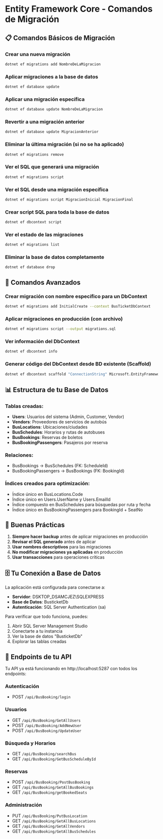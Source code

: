 # Entity Framework Core - Comandos de Migración

## 📋 Comandos Básicos de Migración

### Crear una nueva migración
```bash
dotnet ef migrations add NombreDeLaMigracion
```

### Aplicar migraciones a la base de datos
```bash
dotnet ef database update
```

### Aplicar una migración específica
```bash
dotnet ef database update NombreDeLaMigracion
```

### Revertir a una migración anterior
```bash
dotnet ef database update MigracionAnterior
```

### Eliminar la última migración (si no se ha aplicado)
```bash
dotnet ef migrations remove
```

### Ver el SQL que generará una migración
```bash
dotnet ef migrations script
```

### Ver el SQL desde una migración específica
```bash
dotnet ef migrations script MigracionInicial MigracionFinal
```

### Crear script SQL para toda la base de datos
```bash
dotnet ef dbcontext script
```

### Ver el estado de las migraciones
```bash
dotnet ef migrations list
```

### Eliminar la base de datos completamente
```bash
dotnet ef database drop
```

## 🔧 Comandos Avanzados

### Crear migración con nombre específico para un DbContext
```bash
dotnet ef migrations add InitialCreate --context BusTicketDbContext
```

### Aplicar migraciones en producción (con archivo)
```bash
dotnet ef migrations script --output migrations.sql
```

### Ver información del DbContext
```bash
dotnet ef dbcontext info
```

### Generar código del DbContext desde BD existente (Scaffold)
```bash
dotnet ef dbcontext scaffold "ConnectionString" Microsoft.EntityFrameworkCore.SqlServer
```

## 📊 Estructura de tu Base de Datos

### Tablas creadas:
- **Users**: Usuarios del sistema (Admin, Customer, Vendor)
- **Vendors**: Proveedores de servicios de autobús
- **BusLocations**: Ubicaciones/ciudades
- **BusSchedules**: Horarios y rutas de autobuses
- **BusBookings**: Reservas de boletos
- **BusBookingPassengers**: Pasajeros por reserva

### Relaciones:
- BusBookings → BusSchedules (FK: ScheduleId)
- BusBookingPassengers → BusBookings (FK: BookingId)

### Índices creados para optimización:
- Índice único en BusLocations.Code
- Índice único en Users.UserName y Users.EmailId
- Índice compuesto en BusSchedules para búsquedas por ruta y fecha
- Índice único en BusBookingPassengers para BookingId + SeatNo

## 🚀 Buenas Prácticas

1. **Siempre hacer backup** antes de aplicar migraciones en producción
2. **Revisar el SQL generado** antes de aplicar
3. **Usar nombres descriptivos** para las migraciones
4. **No modificar migraciones ya aplicadas** en producción
5. **Usar transacciones** para operaciones críticas

## 🗄️ Tu Conexión a Base de Datos

La aplicación está configurada para conectarse a:
- **Servidor**: DSKTOP_DSAMCJEZ\\SQLEXPRESS
- **Base de Datos**: BusticketDb
- **Autenticación**: SQL Server Authentication (sa)

Para verificar que todo funciona, puedes:
1. Abrir SQL Server Management Studio
2. Conectarte a tu instancia
3. Ver la base de datos "BusticketDb"
4. Explorar las tablas creadas

## 📱 Endpoints de tu API

Tu API ya está funcionando en http://localhost:5287 con todos los endpoints:

### Autenticación
- POST `/api/BusBooking/login`

### Usuarios
- GET `/api/BusBooking/GetAllUsers`
- POST `/api/BusBooking/AddNewUser`
- POST `/api/BusBooking/UpdateUser`

### Búsqueda y Horarios
- GET `/api/BusBooking/searchBus`
- GET `/api/BusBooking/GetBusScheduleById`

### Reservas
- POST `/api/BusBooking/PostBusBooking`
- GET `/api/BusBooking/GetAllBusBookings`
- GET `/api/BusBooking/getBookedSeats`

### Administración
- PUT `/api/BusBooking/PutBusLocation`
- GET `/api/BusBooking/GetAllBusLocations`
- GET `/api/BusBooking/GetAllVendors`
- GET `/api/BusBooking/GetAllBusSchedules`
